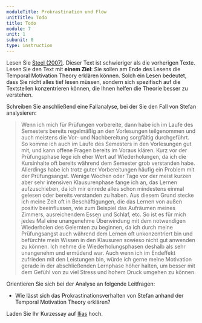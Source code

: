 ```yaml
---
moduleTitle: Prokrastination und Flow
unitTitle: Todo
title: Todo
module: 7
unit: 1
subunit: 0
type: instruction
---
```


Lesen Sie [Steel (2007)](https://ilias.uni-freiburg.de/goto.php?target=file_1309826_download&client_id=unifreiburg). Dieser Text ist schwieriger als die vorherigen Texte. Lesen Sie den Text mit **einem Ziel**: Sie sollen am Ende des Lesens die Temporal Motivation Theory erklären können. Solch ein Lesen bedeutet, dass Sie nicht alles tief lesen müssen, sondern sich spezifisch auf die Textstellen konzentrieren können, die Ihnen helfen die Theorie besser zu verstehen.

Schreiben Sie anschließend eine Fallanalyse, bei der Sie den Fall von Stefan analysieren:  

> Wenn ich mich für Prüfungen vorbereite, dann habe ich im Laufe des Semesters bereits regelmäßig an den Vorlesungen teilgenommen und auch meistens die Vor- und Nachbereitung sorgfältig durchgeführt. So komme ich auch im Laufe des Semesters in den Vorlesungen gut mit, und kann offene Fragen bereits im Voraus klären. Kurz vor der Prüfungsphase lege ich eher Wert auf Wiederholungen, da ich die Kursinhalte oft bereits während dem Semester grob verstanden habe. Allerdings habe ich trotz guter Vorbereitungen häufig ein Problem mit der Prüfungsangst. Wenige Wochen oder Tage vor der meist kurzen aber sehr intensiven Klausurenphase fange ich an, das Lernen aufzuschieben, da ich mir einrede alles schon mindestens einmal gelesen oder bereits verstanden zu haben. Aus diesem Grund stecke ich meine Zeit oft in Beschäftigungen, die das Lernen von außen positiv beeinflussen, wie zum Beispiel das Aufräumen meines Zimmers, ausreichendem Essen und Schlaf, etc. So ist es für mich jedes Mal eine unangenehme Überwindung mit dem notwendigen Wiederholen des Gelernten zu beginnen, da ich durch meine Prüfungsangst auch während dem Lernen oft unkonzentriert bin und befürchte mein Wissen in den Klausuren sowieso nicht gut anwenden zu können. Ich nehme die Wiederholungsphasen deshalb als sehr unangenehm und ermüdend war. Auch wenn ich im Endeffekt zufrieden mit den Leistungen bin, würde ich gerne meine Motivation gerade in der abschließenden Lernphase höher halten, um besser mit dem Gefühl von zu viel Stress und hohem Druck umgehen zu können.

Orientieren Sie sich bei der Analyse an folgende Leitfragen:

* Wie lässt sich das Prokrastinationsverhalten von Stefan anhand der Temporal Motivation Theory erklären?

Laden Sie Ihr Kurzessay auf [Ilias](https://ilias.uni-freiburg.de/goto.php?target=exc_1239027&client_id=unifreiburg) hoch. 
